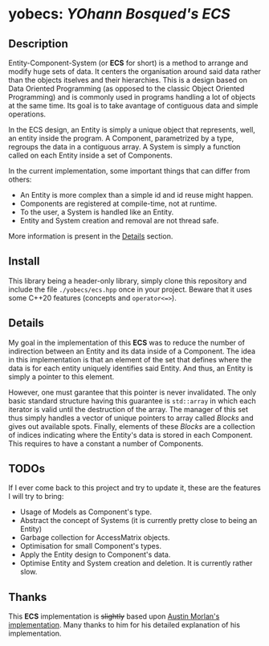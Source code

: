 # yobecs: *YOhann Bosqued's ECS*

## Description

Entity-Component-System (or **ECS** for short) is a method to arrange and modify huge sets of data. It centers the organisation around said data rather than the objects itselves and their hierarchies. This is a design based on Data Oriented Programming (as opposed to the classic Object Oriented Programming) and is commonly used in programs handling a lot of objects at the same time. Its goal is to take avantage of contiguous data and simple operations.

In the ECS design, an Entity is simply a unique object that represents, well, an entity inside the program. A Component, parametrized by a type, regroups the data in a contiguous array. A System is simply a function called on each Entity inside a set of Components.

In the current implementation, some important things that can differ from others:
* An Entity is more complex than a simple id and id reuse might happen.
* Components are registered at compile-time, not at runtime.
* To the user, a System is handled like an Entity.
* Entity and System creation and removal are not thread safe.

More information is present in the [Details](#Details) section.

## Install

This library being a header-only library, simply clone this repository and include the file `./yobecs/ecs.hpp` once in your project. Beware that it uses some C++20 features (concepts and `operator<=>`).

## Details

My goal in the implementation of this **ECS** was to reduce the number of indirection between an Entity and its data inside of a Component. The idea in this implementation is that an element of the set that defines where the data is for each entity uniquely identifies said Entity. And thus, an Entity is simply a pointer to this element.

However, one must garantee that this pointer is never invalidated. The only basic standard structure having this guarantee is `std::array` in which each iterator is valid until the destruction of the array. The manager of this set thus simply handles a vector of unique pointers to array called *Blocks* and gives out available spots. Finally, elements of these *Blocks* are a collection of indices indicating where the Entity's data is stored in each Component. This requires to have a constant a number of Components.

## TODOs

If I ever come back to this project and try to update it, these are the features I will try to bring:
* Usage of Models as Component's type.
* Abstract the concept of Systems (it is currently pretty close to being an Entity)
* Garbage collection for AccessMatrix objects.
* Optimisation for small Component's types.
* Apply the Entity design to Component's data.
* Optimise Entity and System creation and deletion. It is currently rather slow.

## Thanks
This **ECS** implementation is ~~slightly~~ based upon [Austin Morlan's implementation](https://code.austinmorlan.com/austin/ecs). Many thanks to him for his detailed explanation of his implementation.